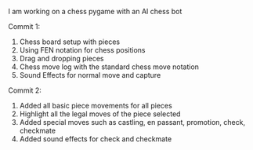 I am working on a chess pygame with an AI chess bot

Commit 1: 
1. Chess board setup with pieces
2. Using FEN notation for chess positions
3. Drag and dropping pieces
4. Chess move log with the standard chess move notation 
5. Sound Effects for normal move and capture

Commit 2:
1. Added all basic piece movements for all pieces
2. Highlight all the legal moves of the piece selected
3. Added special moves such as castling, en passant, promotion, check, checkmate
4. Added sound effects for check and checkmate